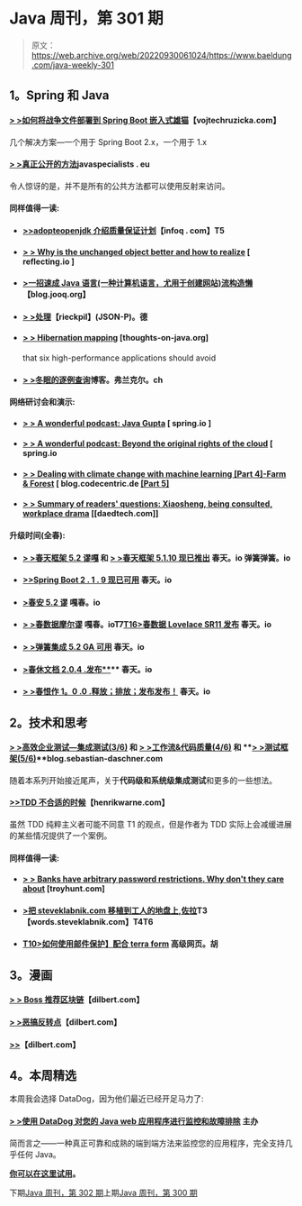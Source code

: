 # Java 周刊，第 301 期

> 原文：<https://web.archive.org/web/20220930061024/https://www.baeldung.com/java-weekly-301>

## 1。Spring 和 Java

#### [> >如何将战争文件部署到 Spring Boot 嵌入式雄猫](https://web.archive.org/web/20220701011107/https://www.vojtechruzicka.com/spring-boot-add-war-to-embedded-tomcat/)【vojtechruzicka.com】

几个解决方案—一个用于 Spring Boot 2.x，一个用于 1.x

#### [**> >真正公开的方法**](https://web.archive.org/web/20220701011107/https://www.javaspecialists.eu/archive/Issue273.html)javaspecialists . eu

令人惊讶的是，并不是所有的公共方法都可以使用反射来访问。

#### 同样值得一读:

*   #### [**>>adopteopenjdk 介绍质量保证计划**](https://web.archive.org/web/20220701011107/https://www.infoq.com/news/2019/09/adoptopenjdk-quality/?utm_campaign=infoq_content&utm_source=infoq&utm_medium=feed&utm_term=Java)【infoq . com】T5

*   #### [> > Why is the unchanged object better and how to realize](https://web.archive.org/web/20220701011107/https://reflectoring.io/java-immutables/) [ reflecting.io ]

*   #### [>一招速成 Java 语言(一种计算机语言，尤用于创建网站)流构造懒](https://web.archive.org/web/20220701011107/https://blog.jooq.org/2019/09/30/a-quick-trick-to-make-a-java-stream-construction-lazy/) 【blog.jooq.org】

*   #### [> >处理](https://web.archive.org/web/20220701011107/https://rieckpil.de/whatis-json-processing-json-p/)【rieckpil】(JSON-P)。德

*   #### [> > Hibernation mapping](https://web.archive.org/web/20220701011107/https://thoughts-on-java.org/6-hibernate-mappings-you-should-avoid-for-high-performance-applications/) [thoughts-on-java.org]

    that six high-performance applications should avoid
*   #### [> >冬眠的逐例查询](https://web.archive.org/web/20220701011107/https://blog.frankel.ch/hibernate-query-by-example/)博客。弗兰克尔。ch

#### 网络研讨会和演示:

*   #### [> > A wonderful podcast: Java Gupta](https://web.archive.org/web/20220701011107/https://spring.io/blog/2019/09/27/a-bootiful-podcast-java-champion-and-jetbrains-developer-advocate-mala-gupta) [ spring.io ]

*   #### [> > A wonderful podcast: Beyond the original rights of the cloud](https://web.archive.org/web/20220701011107/https://www.infoq.com/presentations/opa-spring-boot-hocon/) [ spring.io

*   #### [> > Dealing with climate change with machine learning [Part 4]-Farm & Forest](https://web.archive.org/web/20220701011107/https://blog.codecentric.de/en/2019/09/tackling-climate-change-with-machine-learning-farms-forests/) [ blog.codecentric.de **[[Part 5]](https://web.archive.org/web/20220701011107/https://blog.codecentric.de/en/2019/09/tackling-climate-change-with-machine-learning-industry-carbon-dioxide-removal/)**

*   #### [**> > Summary of readers' questions: Xiaosheng, being consulted, workplace drama**](https://web.archive.org/web/20220701011107/https://daedtech.com/reader-question-round-up-niches-being-consultative-and-career-plays/) [[daedtech.com]]

#### 升级时间(全春):

*   #### [**> >春天框架 5.2 谬嘎**](https://web.archive.org/web/20220701011107/https://spring.io/blog/2019/09/30/spring-framework-5-2-goes-ga) 和 [**> >春天框架 5.1.10 现已推出**](https://web.archive.org/web/20220701011107/https://spring.io/blog/2019/09/28/spring-framework-5-1-10-available-now) 春天。io 弹簧弹簧。io

*   #### [>>Spring Boot 2 . 1 . 9 现已可用](https://web.archive.org/web/20220701011107/https://spring.io/blog/2019/10/02/spring-boot-2-1-9-available-now) 春天。io

*   #### [>春安 5.2 谬](https://web.archive.org/web/20220701011107/https://spring.io/blog/2019/10/01/spring-security-5-2-goes-ga) 嘎春。io

*   #### [> >春数据摩尔谬](https://web.archive.org/web/20220701011107/https://spring.io/blog/2019/10/01/spring-data-moore-goes-ga) 嘎春。ioT7[T16>春数据 Lovelace SR11 发布](https://web.archive.org/web/20220701011107/https://spring.io/blog/2019/09/30/spring-data-lovelace-sr11-released) 春天。io

*   #### [> >弹簧集成 5.2 GA 可用](https://web.archive.org/web/20220701011107/https://spring.io/blog/2019/10/02/spring-integration-5-2-ga-available) 春天。io

*   #### [>春休文档 2.0.4 .发布**](https://web.archive.org/web/20220701011107/https://spring.io/blog/2019/09/30/spring-rest-docs-2-0-4-release)** 春天。io

*   #### [> >春恨作 1。0 .0 .释放；排放；发布发布！](https://web.archive.org/web/20220701011107/https://spring.io/blog/2019/09/30/spring-hateoas-1-0-0-release-is-released) 春天。io

## 2。技术和思考

#### [> >高效企业测试—集成测试(3/6)](https://web.archive.org/web/20220701011107/https://blog.sebastian-daschner.com/entries/thoughts-on-efficient-testing-integration) 和 **[> >工作流&代码质量(4/6)](https://web.archive.org/web/20220701011107/https://blog.sebastian-daschner.com/entries/thoughts-on-efficient-testing-workflows)** 和 **[> >测试框架(5/6)](https://web.archive.org/web/20220701011107/https://blog.sebastian-daschner.com/entries/thoughts-on-efficient-testing-frameworks)**blog.sebastian-daschner.com

随着本系列开始接近尾声，关于**代码级和系统级集成测试**和更多的一些想法。

#### [>>TDD 不合适的时候](https://web.archive.org/web/20220701011107/https://henrikwarne.com/2019/09/29/when-tdd-is-not-a-good-fit/)【henrikwarne.com】

虽然 TDD 纯粹主义者可能不同意 T1 的观点，但是作者为 TDD 实际上会减缓进展的某些情况提供了一个案例。

#### 同样值得一读:

*   #### [**> > Banks have arbitrary password restrictions. Why don't they care about**](https://web.archive.org/web/20220701011107/https://www.troyhunt.com/banks-arbitrary-password-restrictions-and-why-they-dont-matter/) [troyhunt.com]

*   #### [>把 steveklabnik.com 移植到工人的地盘上,佐拉](https://web.archive.org/web/20220701011107/https://words.steveklabnik.com/porting-steveklabnik-com-to-workers-sites-and-zola)T3【words.steveklabnik.com】T4T6

*   #### [**T10>如何使用邮件保护】配合 terra form**](https://web.archive.org/web/20220701011107/https://advancedweb.hu/2019/10/01/lambda_edge_terraform/) 高级网页。胡

## 3。漫画

#### [> > Boss 推荐区块链](https://web.archive.org/web/20220701011107/https://dilbert.com/strip/2019-09-29)【dilbert.com】

#### [> >恶搞反转点](https://web.archive.org/web/20220701011107/https://dilbert.com/strip/2019-10-02)【dilbert.com】

#### [>>](https://web.archive.org/web/20220701011107/https://dilbert.com/strip/2001-01-03)【dilbert.com】

## 4。本周精选

本周我会选择 DataDog，因为他们最近已经开足马力了:

#### [> >使用 DataDog 对您的 Java web 应用程序进行监控和故障排除](/web/20220701011107/https://www.baeldung.com/datadog) 主办

简而言之——一种真正可靠和成熟的端到端方法来监控您的应用程序，完全支持几乎任何 Java。

**[你可以在这里试用](/web/20220701011107/https://www.baeldung.com/datadog)。**

下期[Java 周刊，第 302 期](/web/20220701011107/https://www.baeldung.com/java-weekly-302)上期[Java 周刊，第 300 期](/web/20220701011107/https://www.baeldung.com/java-weekly-300)